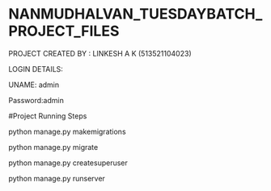 # NANMUDHALVAN_TUESDAYBATCH_PROJECT_FILES

PROJECT CREATED BY : LINKESH A K (513521104023)

LOGIN DETAILS:

UNAME: admin

Password:admin

#Project Running Steps

python manage.py makemigrations

python manage.py migrate

python manage.py createsuperuser

python manage.py runserver
